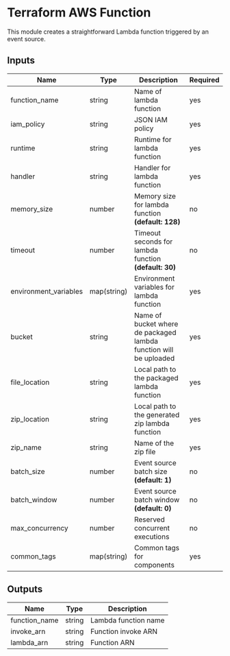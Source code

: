 # Terraform AWS Function

This module creates a straightforward Lambda function triggered by an event source.

## Inputs

| Name                  | Type        | Description                                                       | Required |
| --------------------- | ----------- | ----------------------------------------------------------------- | -------- |
| function_name         | string      | Name of lambda function                                           | yes      |
| iam_policy            | string      | JSON IAM policy                                                   | yes      |
| runtime               | string      | Runtime for lambda function                                       | yes      |
| handler               | string      | Handler for lambda function                                       | yes      |
| memory_size           | number      | Memory size for lambda function **(default: 128)**                | no       |
| timeout               | number      | Timeout seconds for lambda function **(default: 30)**             | no       |
| environment_variables | map(string) | Environment variables for lambda function                         | yes      |
| bucket                | string      | Name of bucket where de packaged lambda function will be uploaded | yes      |
| file_location         | string      | Local path to the packaged lambda function                        | yes      |
| zip_location          | string      | Local path to the generated zip lambda function                   | yes      |
| zip_name              | string      | Name of the zip file                                              | yes      |
| batch_size            | number      | Event source batch size **(default: 1)**                          | no       |
| batch_window          | number      | Event source batch window **(default: 0)**                        | no       |
| max_concurrency       | number      | Reserved concurrent executions                                    | no       |
| common_tags           | map(string) | Common tags for components                                        | yes      |

## Outputs

| Name          | Type   | Description          |
| ------------- | ------ | -------------------- |
| function_name | string | Lambda function name |
| invoke_arn    | string | Function invoke ARN  |
| lambda_arn    | string | Function ARN         |